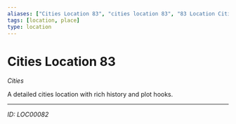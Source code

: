 ```yaml
---
aliases: ["Cities Location 83", "cities location 83", "83 Location Cities"]
tags: [location, place]
type: location
---
```


# Cities Location 83

*Cities*

A detailed cities location with rich history and plot hooks.

---
*ID: LOC00082*